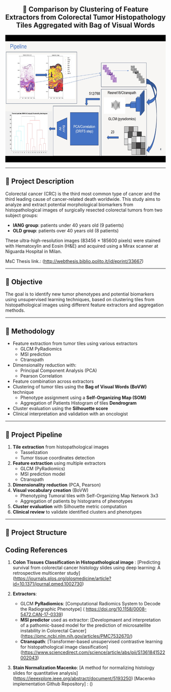 <h2 align="center">🧬 Comparison by Clustering of Feature Extractors from Colorectal Tumor Histopathology Tiles Aggregated with Bag of Visual Words</h2>

<p align="center">
  <img src="https://github.com/Tonyb94/DigitalPathology/blob/master/PIPELINE.jpeg" height="400" alt="Project Pipeline" />
</p>

---

## 📝 Project Description

Colorectal cancer (CRC) is the third most common type of cancer and the third leading cause of cancer-related death worldwide. This study aims to analyze and extract potential morphological biomarkers from histopathological images of surgically resected colorectal tumors from two subject groups:

- **IANG group**: patients under 40 years old (9 patients)
- **OLD group**: patients over 40 years old (8 patients)

These ultra-high-resolution images (83456 × 185600 pixels) were stained with Hematoxylin and Eosin (H&E) and acquired using a Mirax scanner at Niguarda Hospital in Milan.

MsC Thesis link.: (http://webthesis.biblio.polito.it/id/eprint/33667)

---

## 🎯 Objective

The goal is to identify new tumor phenotypes and potential biomarkers using unsupervised learning techniques, based on clustering tiles from histopathological images using different feature extractors and aggregation methods.

---

## 🔬 Methodology

- Feature extraction from tumor tiles using various extractors 
  - GLCM PyRadiomics
  - MSI prediction
  - Ctranspath
- Dimensionality reduction with:
  - Principal Component Analysis (PCA)
  - Pearson Correlation
- Feature combination across extractors
- Clustering of tumor tiles using the **Bag of Visual Words (BoVW)** technique
  - Phenotype assignment using a **Self-Organizing Map (SOM)**
  - Aggregation of Patients Histogram of tiles **Dendrogram**
- Cluster evaluation using the **Silhouette score**
- Clinical interpretation and validation with an oncologist

---

## 🔄 Project Pipeline

1. **Tile extraction** from histopathological images
    - Tasselization
    - Tumor tissue coordinates detection
2. **Feature extraction** using multiple extractors
    - GLCM (PyRadiomics)
    - MSI prediction model
    - Ctranspath
3. **Dimensionality reduction** (PCA, Pearson)
4. **Visual vocabulary creation** (BoVW)
    - Phenotyping Tumoral tiles with Self-Organizing Map Network 3x3
    - Aggregation of patients by histograms of phenotypes
6. **Cluster evaluation** with Silhouette metric computation
7. **Clinical review** to validate identified clusters and phenotypes

---

## 📁 Project Structure

## Coding References

1. **Colon Tissues Classification in Histopathological image** : [Predicting survival from colorectal cancer histology slides using deep learning: A retrospective multicenter study] (https://journals.plos.org/plosmedicine/article?id=10.1371/journal.pmed.1002730)

2. **Extractors**:

    - GLCM **PyRadiomics**: [Computational Radiomics System to Decode the Radiographic Phenotype] ( https://doi.org/10.1158/0008-5472.CAN-17-0339)
    - **MSI predictor** used as extractor: [Developmaent and interpretation of a pathomic-based model for the prediction of microsatellite instability in  Colorectal Cancer] (https://pmc.ncbi.nlm.nih.gov/articles/PMC7532670/)
    - **Ctranspath**: [Transformer-based unsupervised contrastive learning for histopathological image classification] (https://www.sciencedirect.com/science/article/abs/pii/S1361841522002043)

3. **Stain Normalization Macenko**: [A method for normalizing histology slides for quantitative analysis] (https://ieeexplore.ieee.org/abstract/document/5193250) [Macenko implementation Github Repository] : ()
